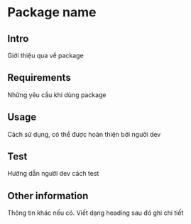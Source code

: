 # Package name

## Intro

Giới thiệu qua về package

## Requirements

Những yêu cầu khi dùng package

## Usage

Cách sử dụng, có thể được hoàn thiện bởi người dev

## Test

Hướng dẫn người dev cách test

## Other information 

Thông tin khác nếu có. Viết dạng heading sau đó ghi chi tiết